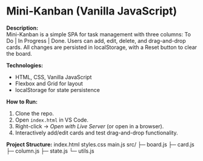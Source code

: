 # Mini-Kanban (Vanilla JavaScript)

**Description:**  
Mini-Kanban is a simple SPA for task management with three columns: To Do | In Progress | Done. Users can add, edit, delete, and drag-and-drop cards. All changes are persisted in localStorage, with a Reset button to clear the board.

**Technologies:**  
- HTML, CSS, Vanilla JavaScript  
- Flexbox and Grid for layout  
- localStorage for state persistence  

**How to Run:**  
1. Clone the repo.  
2. Open `index.html` in VS Code.  
3. Right-click → *Open with Live Server* (or open in a browser).  
4. Interactively add/edit cards and test drag-and-drop functionality.

**Project Structure:**
index.html
styles.css
main.js
src/
├─ board.js
├─ card.js
├─ column.js
├─ state.js
└─ utils.js